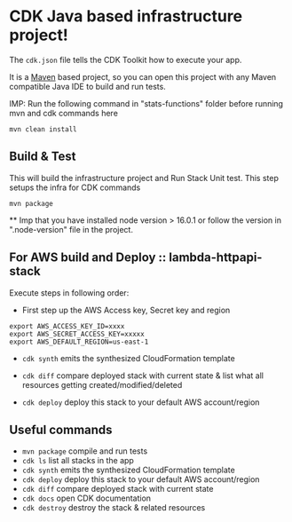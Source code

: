 # CDK Java based infrastructure project!

The `cdk.json` file tells the CDK Toolkit how to execute your app.

It is a [Maven](https://maven.apache.org/) based project, so you can open this project with any Maven compatible Java IDE to build and run tests.

IMP: Run the following command in "stats-functions" folder before running mvn and cdk commands here

`mvn clean install`

## Build & Test
This will build the infrastructure project and Run Stack Unit test. This step setups the infra for CDK commands

`mvn package`

** Imp that you have installed node version > 16.0.1 or follow the version in ".node-version" file in the project.

## For AWS build and Deploy :: lambda-httpapi-stack
Execute steps in following order:
* First step up the AWS Access key, Secret key and region
```
export AWS_ACCESS_KEY_ID=xxxx
export AWS_SECRET_ACCESS_KEY=xxxxx
export AWS_DEFAULT_REGION=us-east-1
```
* `cdk synth`       emits the synthesized CloudFormation template

* `cdk diff`        compare deployed stack with current state & list what all resources getting created/modified/deleted

* `cdk deploy`      deploy this stack to your default AWS account/region


## Useful commands

 * `mvn package`     compile and run tests
 * `cdk ls`          list all stacks in the app
 * `cdk synth`       emits the synthesized CloudFormation template
 * `cdk deploy`      deploy this stack to your default AWS account/region
 * `cdk diff`        compare deployed stack with current state
 * `cdk docs`        open CDK documentation
 * `cdk destroy`     destroy the stack & related resources
